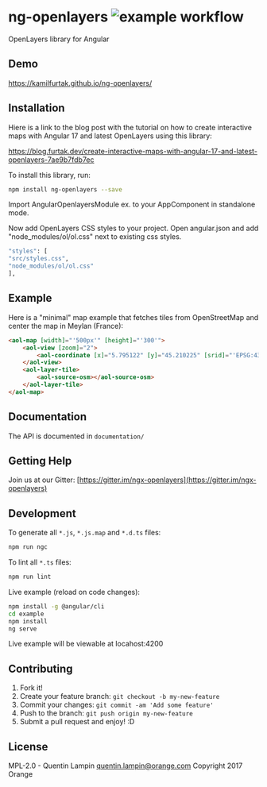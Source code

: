 # ng-openlayers ![example workflow](https://github.com/github/docs/actions/workflows/main.yml/badge.svg)
OpenLayers library for Angular
## Demo
https://kamilfurtak.github.io/ng-openlayers/

## Installation
Hiere is a link to the blog post with the tutorial on how to create interactive maps with Angular 17 and latest OpenLayers using this library:

https://blog.furtak.dev/create-interactive-maps-with-angular-17-and-latest-openlayers-7ae9b7fdb7ec

To install this library, run:

```bash
npm install ng-openlayers --save
```
Import AngularOpenlayersModule ex. to your AppComponent in standalone mode.

Now add OpenLayers CSS styles to your project. Open angular.json and add "node_modules/ol/ol.css" next to existing css styles.
```bash
"styles": [
"src/styles.css",
"node_modules/ol/ol.css"
],
````

## Example

Here is a "minimal" map example that fetches tiles from OpenStreetMap and center the map in Meylan (France):

```html
<aol-map [width]="'500px'" [height]="'300'">
    <aol-view [zoom]="2">
        <aol-coordinate [x]="5.795122" [y]="45.210225" [srid]="'EPSG:4326'"></aol-coordinate>
    </aol-view>
    <aol-layer-tile>
        <aol-source-osm></aol-source-osm>
    </aol-layer-tile>
</aol-map>
```

## Documentation

The API is documented in `documentation/`

## Getting Help

Join us at our Gitter: [https://gitter.im/ngx-openlayers](https://gitter.im/ngx-openlayers)

## Development

To generate all `*.js`, `*.js.map` and `*.d.ts` files:

```bash
npm run ngc
```

To lint all `*.ts` files:

```bash
npm run lint
```

Live example (reload on code changes):

```bash
npm install -g @angular/cli
cd example
npm install
ng serve
```

Live example will be viewable at locahost:4200

## Contributing

1. Fork it!
2. Create your feature branch: `git checkout -b my-new-feature`
3. Commit your changes: `git commit -am 'Add some feature'`
4. Push to the branch: `git push origin my-new-feature`
5. Submit a pull request and enjoy! :D

## License

MPL-2.0 - Quentin Lampin <quentin.lampin@orange.com> Copyright 2017 Orange
